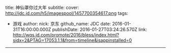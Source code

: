 title: 神仙罩你过大年
subtitle: 
cover: http://jdc.jd.com/h5/imagespool/1457700354617.png
tags:
  - 游戏
author:
  nick: 京东
  github_name: JDC
date: 2016-01-31T16:00:00.000Z
publishDate: 2016-01-27T03:24:26.570Z
link: http://wqs.jd.com/promote/2016/bless/index.html?sidx=2&PTAG=17053.1.1&from=timeline&isappinstalled=0
---